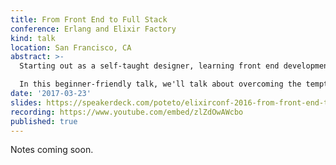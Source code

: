 ```yaml
---
title: From Front End to Full Stack
conference: Erlang and Elixir Factory
kind: talk
location: San Francisco, CA
abstract: >-
  Starting out as a self-taught designer, learning front end development was a challenging climb – but going from front end to full stack with Elixir and Phoenix was easier than many would expect. Having built a well-tested Phoenix API from the ground up, I'll narrate the adventure of learning to think the ""Elixir Way"", and reflect on lessons learned.

  In this beginner-friendly talk, we'll talk about overcoming the temptation of bringing over OOP practices into Elixir, harnessing the power of Plugs, techniques for testing, and more!
date: '2017-03-23'
slides: https://speakerdeck.com/poteto/elixirconf-2016-from-front-end-to-full-stack-with-elixir-and-phoenix
recording: https://www.youtube.com/embed/zlZdOwAWcbo
published: true
---
```


Notes coming soon.